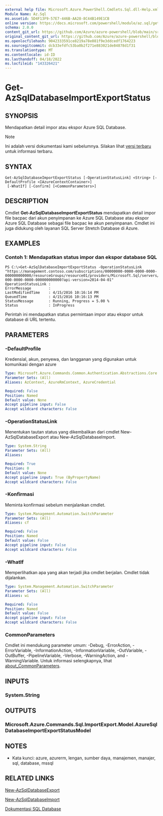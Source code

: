 ```yaml
---
external help file: Microsoft.Azure.PowerShell.Cmdlets.Sql.dll-Help.xml
Module Name: Az.Sql
ms.assetid: 5D4F13F9-57E7-446B-AA28-8C44B149E1CB
online version: https://docs.microsoft.com/powershell/module/az.sql/get-azsqldatabaseimportexportstatus
schema: 2.0.0
content_git_url: https://github.com/Azure/azure-powershell/blob/main/src/Sql/Sql/help/Get-AzSqlDatabaseImportExportStatus.md
original_content_git_url: https://github.com/Azure/azure-powershell/blob/main/src/Sql/Sql/help/Get-AzSqlDatabaseImportExportStatus.md
ms.openlocfilehash: 9042333591ce8219a78e081f9e3ddcedf1764223
ms.sourcegitcommit: dcb33efdfc53ba0b2f271e883021de84878d1f31
ms.translationtype: MT
ms.contentlocale: id-ID
ms.lasthandoff: 04/18/2022
ms.locfileid: "143326421"
---
```

# Get-AzSqlDatabaseImportExportStatus

## SYNOPSIS
Mendapatkan detail impor atau ekspor Azure SQL Database.

> [!NOTE]
>Ini adalah versi dokumentasi kami sebelumnya. Silakan lihat [versi terbaru](/powershell/module/az.sql/get-azsqldatabaseimportexportstatus) untuk informasi terbaru.

## SYNTAX

```
Get-AzSqlDatabaseImportExportStatus [-OperationStatusLink] <String> [-DefaultProfile <IAzureContextContainer>]
 [-WhatIf] [-Confirm] [<CommonParameters>]
```

## DESCRIPTION
Cmdlet **Get-AzSqlDatabaseImportExportStatus** mendapatkan detail impor file bacpac dari akun penyimpanan ke Azure SQL Database atau ekspor Azure SQL Database sebagai file bacpac ke akun penyimpanan.
Cmdlet ini juga didukung oleh layanan SQL Server Stretch Database di Azure.

## EXAMPLES

### Contoh 1: Mendapatkan status impor dan ekspor database SQL
```
PS C:\>Get-AzSqlDatabaseImportExportStatus -OperationStatusLink "https://management.contoso.com/subscriptions/00000000-0000-0000-0000-000000000000/resourceGroups/resource01/providers/Microsoft.Sql/servers/server01/databases/database01/importExportOperationResults/00000000-000-0000-0000-000000000000?api-version=2014-04-01"
OperationStatusLink : 
ErrorMessage        : 
LastModifiedTime    : 4/15/2016 10:16:14 PM
QueuedTime          : 4/15/2016 10:16:13 PM
StatusMessage       : Running, Progress = 5.00 %
Status              : InProgress
```

Perintah ini mendapatkan status permintaan impor atau ekspor untuk database di URL tertentu.

## PARAMETERS

### -DefaultProfile
Kredensial, akun, penyewa, dan langganan yang digunakan untuk komunikasi dengan azure

```yaml
Type: Microsoft.Azure.Commands.Common.Authentication.Abstractions.Core.IAzureContextContainer
Parameter Sets: (All)
Aliases: AzContext, AzureRmContext, AzureCredential

Required: False
Position: Named
Default value: None
Accept pipeline input: False
Accept wildcard characters: False
```

### -OperationStatusLink
Menentukan tautan status yang dikembalikan dari cmdlet New-AzSqlDatabaseExport atau New-AzSqlDatabaseImport.

```yaml
Type: System.String
Parameter Sets: (All)
Aliases:

Required: True
Position: 0
Default value: None
Accept pipeline input: True (ByPropertyName)
Accept wildcard characters: False
```

### -Konfirmasi
Meminta konfirmasi sebelum menjalankan cmdlet.

```yaml
Type: System.Management.Automation.SwitchParameter
Parameter Sets: (All)
Aliases: cf

Required: False
Position: Named
Default value: False
Accept pipeline input: False
Accept wildcard characters: False
```

### -WhatIf
Memperlihatkan apa yang akan terjadi jika cmdlet berjalan.
Cmdlet tidak dijalankan.

```yaml
Type: System.Management.Automation.SwitchParameter
Parameter Sets: (All)
Aliases: wi

Required: False
Position: Named
Default value: False
Accept pipeline input: False
Accept wildcard characters: False
```

### CommonParameters
Cmdlet ini mendukung parameter umum: -Debug, -ErrorAction, -ErrorVariable, -InformationAction, -InformationVariable, -OutVariable, -OutBuffer, -PipelineVariable, -Verbose, -WarningAction, and -WarningVariable. Untuk informasi selengkapnya, lihat [about_CommonParameters](http://go.microsoft.com/fwlink/?LinkID=113216).

## INPUTS

### System.String

## OUTPUTS

### Microsoft.Azure.Commands.Sql.ImportExport.Model.AzureSqlDatabaseImportExportStatusModel

## NOTES
* Kata kunci: azure, azurerm, lengan, sumber daya, manajemen, manajer, sql, database, mssql

## RELATED LINKS

[New-AzSqlDatabaseExport](./New-AzSqlDatabaseExport.md)

[New-AzSqlDatabaseImport](./New-AzSqlDatabaseImport.md)

[Dokumentasi SQL Database](https://docs.microsoft.com/azure/sql-database/)
